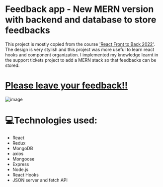 # Feedback app - New MERN version with backend and database to store feedbacks
This project is mostly copied from the course ['React Front to Back 2022'](https://www.udemy.com/course/react-front-to-back-2022/). The design is very stylish and this project was more useful to learn react hooks and component organization. I implemented my knowledge learnt in the support tickets project to add a MERN stack so that feedbacks can be stored.

# [Please leave your feedback!!](https://feedback-milligan.herokuapp.com/)
![image](https://user-images.githubusercontent.com/91165462/177615334-39d43bd5-ecfb-4983-8e0c-34245b85914c.png)


# 💻Technologies used:
* React
* Redux
* MongoDB
* axios
* Mongoose
* Express
* Node.js
* React Hooks
* JSON server and fetch API

